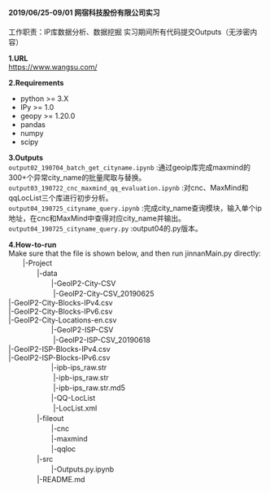 #### 2019/06/25-09/01 网宿科技股份有限公司实习
工作职责：IP库数据分析、数据挖掘
实习期间所有代码提交Outputs（无涉密内容）

**1.URL**  
https://www.wangsu.com/

**2.Requirements**  
- python >= 3.X  
- IPy >= 1.0  
- geopy >= 1.20.0   
- pandas  
- numpy  
- scipy  

**3.Outputs**  
    `output02_190704_batch_get_cityname.ipynb` :通过geoip库完成maxmind的300+个异常city_name的批量爬取与替换。  
    `output03_190722_cnc_maxmind_qq_evaluation.ipynb` :对cnc、MaxMind和qqLocList三个库进行初步分析。  
    `output04_190725_cityname_query.ipynb` :完成city_name查询模块，输入单个ip地址，在cnc和MaxMind中查得对应city_name并输出。  
    `output04_190725_cityname_query.py` :output04的.py版本。  

**4.How-to-run**  
Make sure that the file is shown below, and then run jinnanMain.py directly:  
　　|-Project  
　　　　|-data  
　　　　　　|-GeoIP2-City-CSV  
　　　　　　    |-GeoIP2-City-CSV_20190625  
                  |-GeoIP2-City-Blocks-IPv4.csv  
                  |-GeoIP2-City-Blocks-IPv6.csv  
                  |-GeoIP2-City-Locations-en.csv  
　　　　　　|-GeoIP2-ISP-CSV  
　　　　　　    |-GeoIP2-ISP-CSV_20190618  
                  |-GeoIP2-ISP-Blocks-IPv4.csv  
                  |-GeoIP2-ISP-Blocks-IPv6.csv  
　　　　　　|-ipb-ips_raw.str  
　　　　　　    |-ipb-ips_raw.str  
　　　　　　    |-ipb-ips_raw.str.md5  
　　　　　　|-QQ-LocList  
　　　　　　    |-LocList.xml   
　　　　|-fileout  
　　　　　　|-cnc  
　　　　　　|-maxmind  
　　　　　　|-qqloc  
　　　　|-src  
　　　　　　|-Outputs.py\.ipynb  
　　　　|-README.md  
